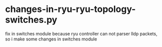 # changes-in-ryu-ryu-topology-switches.py
fix in switches module
because ryu controller can not parser lldp packets, so i make some changes in switches module
